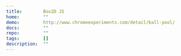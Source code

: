 ```yaml
---
title:        Box2D JS
home:         ""
demo:         http://www.chromeexperiments.com/detail/ball-pool/
docs:         ""
repo:         ""
tags:         []
description:  ""
---
```


